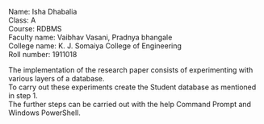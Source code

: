 Name: Isha Dhabalia  
Class: A  
Course: RDBMS  
Faculty name: Vaibhav Vasani, Pradnya bhangale  
College name: K. J. Somaiya College of Engineering  
Roll number: 1911018  


The implementation of the research paper consists of experimenting with various layers of a database.   
To carry out these experiments create the Student database as mentioned in step 1.  
The further steps can be carried out with the help Command Prompt and Windows PowerShell.  
